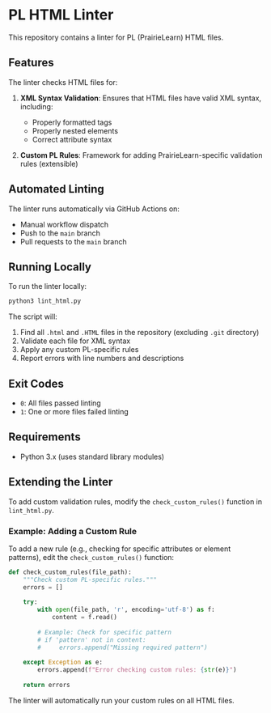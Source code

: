 # PL HTML Linter

This repository contains a linter for PL (PrairieLearn) HTML files.

## Features

The linter checks HTML files for:

1. **XML Syntax Validation**: Ensures that HTML files have valid XML syntax, including:
   - Properly formatted tags
   - Properly nested elements
   - Correct attribute syntax

2. **Custom PL Rules**: Framework for adding PrairieLearn-specific validation rules (extensible)

## Automated Linting

The linter runs automatically via GitHub Actions on:
- Manual workflow dispatch
- Push to the `main` branch
- Pull requests to the `main` branch

## Running Locally

To run the linter locally:

```bash
python3 lint_html.py
```

The script will:
1. Find all `.html` and `.HTML` files in the repository (excluding `.git` directory)
2. Validate each file for XML syntax
3. Apply any custom PL-specific rules
4. Report errors with line numbers and descriptions

## Exit Codes

- `0`: All files passed linting
- `1`: One or more files failed linting

## Requirements

- Python 3.x (uses standard library modules)

## Extending the Linter

To add custom validation rules, modify the `check_custom_rules()` function in `lint_html.py`.

### Example: Adding a Custom Rule

To add a new rule (e.g., checking for specific attributes or element patterns), edit the `check_custom_rules()` function:

```python
def check_custom_rules(file_path):
    """Check custom PL-specific rules."""
    errors = []
    
    try:
        with open(file_path, 'r', encoding='utf-8') as f:
            content = f.read()
        
        # Example: Check for specific pattern
        # if 'pattern' not in content:
        #     errors.append("Missing required pattern")
        
    except Exception as e:
        errors.append(f"Error checking custom rules: {str(e)}")
    
    return errors
```

The linter will automatically run your custom rules on all HTML files.

